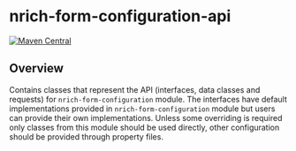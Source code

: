 # nrich-form-configuration-api

[![Maven Central](https://maven-badges.herokuapp.com/maven-central/net.croz.nrich/nrich-form-configuration-api/badge.svg?color=blue)](https://maven-badges.herokuapp.com/maven-central/net.croz.nrich/nrich-form-configuration-api)

## Overview

Contains classes that represent the API (interfaces, data classes and requests) for `nrich-form-configuration` module. The interfaces have default implementations provided
in `nrich-form-configuration` module but users can provide their own implementations. Unless some overriding is required only classes from this module should be used directly, other configuration
should be provided through property files.

